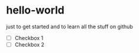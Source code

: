 # hello-world
just to get started
and to learn all the stuff on github

- [ ] Checkbox 1
- [ ] Checkbox 2
